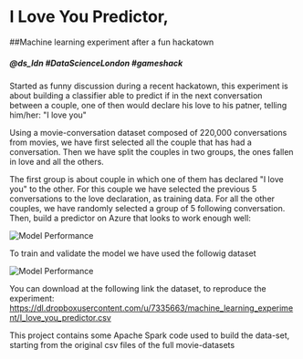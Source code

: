# I Love You Predictor, 
##Machine learning experiment after a fun hackatown 

##### @ds_ldn #DataScienceLondon #gameshack 

Started as funny discussion during a recent hackatown, this experiment is about building a classifier able to predict if in the next conversation between a couple, one of then would declare his love to his patner, telling him/her: "I love you" 

Using a movie-conversation dataset composed of 220,000 conversations from movies, we have first selected all the couple that has had a conversation.
Then we have split the couples in two groups, the ones fallen in love and all the others.

The first group is about couple in which one of them has declared "I love you" to the other. For this couple we have selected the previous 5 conversations to the love declaration, as training data. For all the other couples, we have randomly selected a group of 5 following conversation.
Then, build a predictor on Azure that looks to work enough well:

![Model Performance](https://dl.dropboxusercontent.com/u/7335663/machine_learning_experiment/IsFallingInLove.png "Performance Predictor of IS FALLING IN LOVE")

To train and validate the model we have used the followig dataset

![Model Performance](https://dl.dropboxusercontent.com/u/7335663/machine_learning_experiment/datasetBuiltToTrain.png "Data set used to train/validate")

You can download at the following link the dataset, to reproduce the experiment:
https://dl.dropboxusercontent.com/u/7335663/machine_learning_experiment/I_love_you_predictor.csv

This project contains some Apache Spark code used to build the data-set, starting from the original csv files of the full movie-datasets




